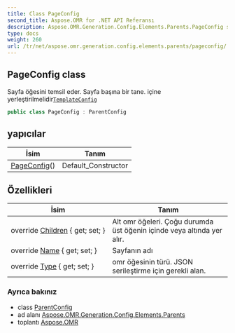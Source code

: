 ```yaml
---
title: Class PageConfig
second_title: Aspose.OMR for .NET API Referansı
description: Aspose.OMR.Generation.Config.Elements.Parents.PageConfig sınıf. Sayfa öğesini temsil eder. Sayfa başına bir tane. içine yerleştirilmelidirTemplateConfig
type: docs
weight: 260
url: /tr/net/aspose.omr.generation.config.elements.parents/pageconfig/
---
```

## PageConfig class

Sayfa öğesini temsil eder. Sayfa başına bir tane. içine yerleştirilmelidir[`TemplateConfig`](../../aspose.omr.generation.config/templateconfig/)

```csharp
public class PageConfig : ParentConfig
```

## yapıcılar

| İsim | Tanım |
| --- | --- |
| [PageConfig](pageconfig/)() | Default_Constructor |

## Özellikleri

| İsim | Tanım |
| --- | --- |
| override [Children](../../aspose.omr.generation.config.elements.parents/pageconfig/children/) { get; set; } | Alt omr öğeleri. Çoğu durumda üst öğenin içinde veya altında yer alır. |
| override [Name](../../aspose.omr.generation.config.elements.parents/pageconfig/name/) { get; set; } | Sayfanın adı |
| override [Type](../../aspose.omr.generation.config.elements.parents/pageconfig/type/) { get; set; } | omr öğesinin türü. JSON serileştirme için gerekli alan. |

### Ayrıca bakınız

* class [ParentConfig](../../aspose.omr.generation.config/parentconfig/)
* ad alanı [Aspose.OMR.Generation.Config.Elements.Parents](../../aspose.omr.generation.config.elements.parents/)
* toplantı [Aspose.OMR](../../)


